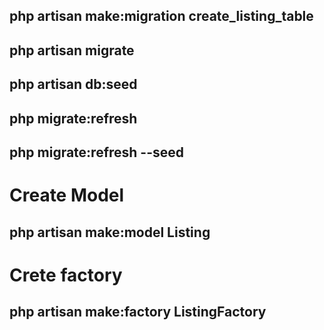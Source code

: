 ## php artisan make:migration create_listing_table

## php artisan migrate

## php artisan db:seed

## php migrate:refresh

## php migrate:refresh --seed

# Create Model
## php artisan make:model Listing

# Crete factory
## php artisan make:factory ListingFactory
